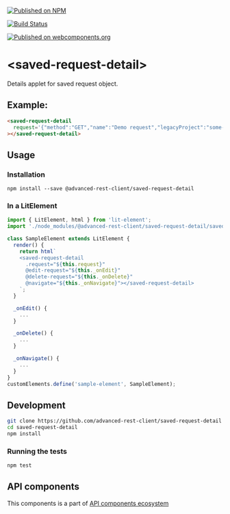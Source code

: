 [![Published on NPM](https://img.shields.io/npm/v/@advanced-rest-client/saved-request-detail.svg)](https://www.npmjs.com/package/@advanced-rest-client/saved-request-detail)

[![Build Status](https://travis-ci.org/advanced-rest-client/saved-request-detail.svg?branch=stage)](https://travis-ci.org/advanced-rest-client/saved-request-detail)

[![Published on webcomponents.org](https://img.shields.io/badge/webcomponents.org-published-blue.svg)](https://www.webcomponents.org/element/advanced-rest-client/saved-request-detail)


# &lt;saved-request-detail&gt;

Details applet for saved request object.

## Example:

```html
<saved-request-detail
  request='{"method":"GET","name":"Demo request","legacyProject":"some-id","url":"https://api.domain.com/endpoint","created":1532573782247}'
></saved-request-detail>
```

## Usage

### Installation
```
npm install --save @advanced-rest-client/saved-request-detail
```

### In a LitElement

```js
import { LitElement, html } from 'lit-element';
import './node_modules/@advanced-rest-client/saved-request-detail/saved-request-detail.js';

class SampleElement extends LitElement {
  render() {
    return html`
    <saved-request-detail
      .request="${this.request}"
      @edit-request="${this._onEdit}"
      @delete-request="${this._onDelete}"
      @navigate="${this._onNavigate}"></saved-request-detail>
    `;
  }

  _onEdit() {
    ...
  }

  _onDelete() {
    ...
  }

  _onNavigate() {
    ...
  }
}
customElements.define('sample-element', SampleElement);
```

## Development

```sh
git clone https://github.com/advanced-rest-client/saved-request-detail
cd saved-request-detail
npm install
```

### Running the tests

```sh
npm test
```

## API components

This components is a part of [API components ecosystem](https://elements.advancedrestclient.com/)
